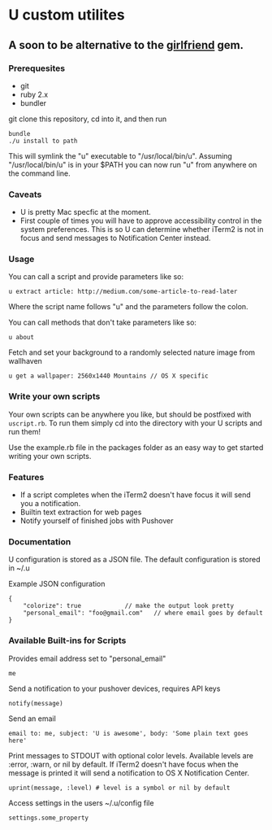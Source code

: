 # U custom utilites
## A soon to be alternative to the [girlfriend](https://github.com/icebreaker/girlfriend) gem.

### Prerequesites

* git
* ruby 2.x
* bundler

git clone this repository, cd into it, and then run

	bundle
	./u install to path

This will symlink the "u" executable to "/usr/local/bin/u".
Assuming "/usr/local/bin/u" is in your $PATH you can now run "u" from anywhere on the command line.

### Caveats

* U is pretty Mac specfic at the moment.
* First couple of times you will have to approve accessibility control in the system preferences.
  This is so U can determine whether iTerm2 is not in focus and send messages to
  Notification Center instead.

### Usage

You can call a script and provide parameters like so:

	u extract article: http://medium.com/some-article-to-read-later

Where the script name follows "u" and the parameters follow the colon.

You can call methods that don't take parameters like so:

	u about

Fetch and set your background to a randomly selected nature image from wallhaven

	u get a wallpaper: 2560x1440 Mountains // OS X specific

### Write your own scripts

Your own scripts can be anywhere you like, but should be postfixed with `uscript.rb`.
To run them simply cd into the directory with your U scripts and run them!

Use the example.rb file in the packages folder as an easy way to get started writing your own scripts.

### Features

* If a script completes when the iTerm2 doesn't have focus it will send you a notification.
* Builtin text extraction for web pages
* Notify yourself of finished jobs with Pushover


### Documentation

U configuration is stored as a JSON file. The default configuration is stored in ~/.u

Example JSON configuration

```
{
	"colorize": true			// make the output look pretty
	"personal_email": "foo@gmail.com"	// where email goes by default
}
```

### Available Built-ins for Scripts

Provides email address set to "personal_email"
```
me
```

Send a notification to your pushover devices, requires API keys
```
notify(message)
```

Send an email
```
email to: me, subject: 'U is awesome', body: 'Some plain text goes here'
```

Print messages to STDOUT with optional color levels. Available levels are
:error, :warn, or nil by default. If iTerm2 doesn't have focus when the message
is printed it will send a notification to OS X Notification Center.
```
uprint(message, :level) # level is a symbol or nil by default
```

Access settings in the users ~/.u/config file
```
settings.some_property
```

